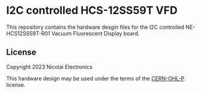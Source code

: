 # I2C controlled HCS-12SS59T VFD

This repository contains the hardware desgin files for the I2C controlled NE-HCS12SS59T-R01 Vacuum Fluorescent Display board.

## License

Copyright 2023 Nicolai Electronics

This hardware design may be used under the terms of the [CERN-OHL-P](LICENSE) license.
